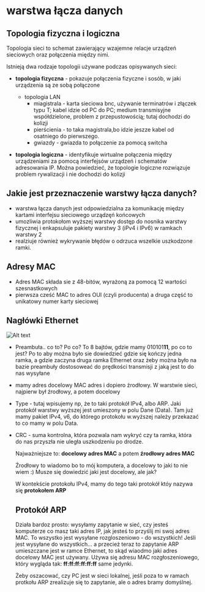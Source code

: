 # warstwa łącza danych

## Topologia fizyczna i logiczna
Topologia sieci to schemat zawierający wzajemne relacje urządzeń sieciowych oraz połączenia między nimi.

Istnieją dwa rodzaje topologii używane podczas opisywanych sieci:
* **topologia fizyczna** - pokazuje połączenia fizyczne i sosób, w jaki urządzenia są ze sobą połączone
  * topologia LAN
    * miagistrala - karta sieciowa bnc, używanie terminatrów i złączek typu T; kabel idzie od PC do PC; medium transmisyjne współdzielone, problem z przepustowością; tutaj dochodzi do kolizji
    * pierścienia - to taka magistrala,bo idzie jeszze kabel od osatniego do pierwszego.
    * gwiazdy - gwiazda to połączenie za pomocą switcha
      
* **topologia logiczna** - identyfikuje wirtualne połączenia między urządzeniami za pomocą interfejsów urządzeń i schematów adresowania IP.
Można powiedzieć, że topologie logiczne rozwiązuje problem rywalizacji i nie dochodzi do kolizji


## Jakie jest przeznaczenie warstwy łącza danych?
* warstwa łącza danych jest odpowiedzialna za komunikację między kartami interfejsu sieciowego urządzęń końcowych
* umozliwia protokołom wyższej warstwy  dostęp do nosnika warstwy fizycznej i enkapsuluje pakiety warstwy 3 (iPv4 i IPv6) w ramkach warstwy 2
* realziuje również wykrywanie błędów o odrzuca wszelkie uszkodzone ramki.

## Adresy MAC
* Adres MAC składa sie z 48-bitów, wyrażoną za pomocą 12 wartości szesnastkowych
* pierwsza cześć MAC to adres OUI (czyli producenta) a druga część to unikatowy numer karty sieciowej

## Nagłówki Ethernet

![Alt text](https://www.minitool.com/images/uploads/2020/04/ethernet-frame-1.jpg "a title")

* Preambuła.. co to? Po co?
  To 8 bajtów, gdzie mamy 010101**11**, po co to jest? Po to aby można było sie dowiedzieć gdzie się kończy jedna ramka, a gdzie zaczyna druga ramka Ethernet oraz żeby można było na bazie preambuły dostosoweać do prędkości transmisji z jaką jest to do nas wysyłane
* mamy adres docelowy MAC adres i dopiero źrodłowy. W warstwie sieci, najpierw był źrodłowy, a potem docelowy
* Type - tutaj wpisujemy np, że to taki protokół IPv4, albo ARP. Jaki protokół warstwy wyższej jest umieszony w polu Dane (Data). Tam już mamy pakiet IPv4, v6, do którego protokołu w.wyższej należy przekazać to co mamy w polu Data.
* CRC - suma kontrolna, która pozwala nam wykryć czy ta ramka, która do nas przyszła nie uległa uszkodzeniu po drodze.

  Najważniejsze to: **docelowy adres MAC** a potem **źrodłowy adres MAC**

  Źrodłowy to wiadomo bo to mój komputera, a docelowy to jaki to nie wiem :)
  Musze się dowiedzić jaki jest docelowy, ale jak?

  W kontekście protokołu IPv4, mamy do tego taki protokół któy nazywa się **protokołem ARP**

  ## Protokół ARP
  Działa bardoz prosto:
  wysyłamy zapytanie w sieć, czy jesteś komputerze co masz taki adres IP, jak jesteś to przyślij mi swoj adres MAC.
  To wszystko jest wysyłane rozgloszeniowo - do wszystkich!
  Jeśli jest wysyłane do wszystkich... a przecież teraz to zapytanie ARP umieszczane jest w ramce Ethernet, to skąd wiaodmo jaki adres docelowy MAC jest używany. Używa się adresu MAC rozgłoszeniowego, który wygląda tak: **ff:ff:ff:ff:ff:ff** same jedynki.

  Żeby oszacować, czy PC jest w sieci lokalnej, jeśli poza to w ramach protkołu ARP zrealizuje się to zapytanie, ale o adres bramy domyślnej. 

  
  
  

